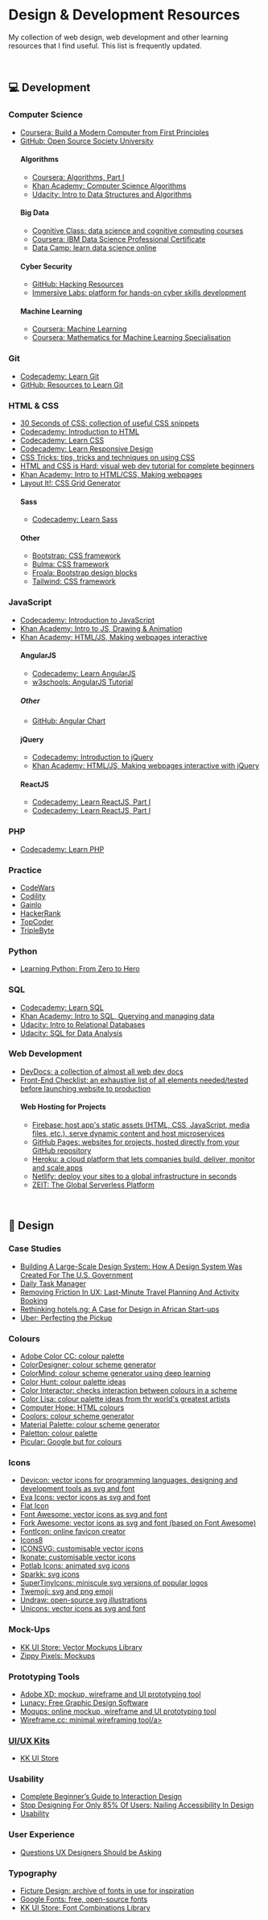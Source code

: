 <h1>Design & Development Resources</h1>
<p>My collection of web design, web development and other learning resources that I find useful. This list is frequently updated.</p><br>

<h2>💻 Development</h2>
  <h3>Computer Science</h3>
    <ul>
      <li><a href="https://www.coursera.org/learn/build-a-computer">Coursera: Build a Modern Computer from First Principles</a></li>
      <li><a href="https://github.com/ossu/computer-science">GitHub: Open Source Society University</a></li>
    <h4>Algorithms</h4>
      <ul>
        <li><a href="https://www.coursera.org/learn/algorithms-part1">Coursera: Algorithms, Part I</a></li>
        <li><a href="https://www.khanacademy.org/computing/computer-science/algorithms">Khan Academy: Computer Science Algorithms</a></li>
        <li><a href="https://udacity.com/course/data-structures-and-algorithms-in-python--ud513">Udacity: Intro to Data Structures and Algorithms</a></li>
      </ul>
     <h4>Big Data</h4>
      <ul>
        <li><a href="https://cognitiveclass.ai/">Cognitive Class: data science and cognitive computing courses</a></li>
        <li><a href="https://www.coursera.org/specializations/ibm-data-science-professional-certificate">Coursera: IBM Data Science Professional Certificate</a></li>
        <li><a href="https://www.datacamp.com/">Data Camp: learn data science online</a></li>
      </ul>
     <h4>Cyber Security</h4>
      <ul>
        <li><a href="https://github.com/vitalysim/Awesome-Hacking-Resources">GitHub: Hacking Resources</a></li>
        <li><a href="https://www.immersivelabs.com">Immersive Labs: platform for hands-on cyber skills development</a></li>
      </ul>
     <h4>Machine Learning</h4>
      <ul>
        <li><a href="https://www.coursera.org/learn/machine-learning">Coursera: Machine Learning</a></li>
        <li><a href="https://www.coursera.org/specializations/mathematics-machine-learning">Coursera: Mathematics for Machine Learning Specialisation</a></li>
      </ul>
    </ul>
  <h3>Git</h3>
    <ul>
      <li><a href="https://www.codecademy.com/learn/learn-git">Codecademy: Learn Git</a></li>
      <li><a href="https://try.github.io/">GitHub: Resources to Learn Git</a></li>
    </ul>
  <h3>HTML &amp; CSS</h3>
    <ul>
      <li><a href="https://30-seconds.github.io/30-seconds-of-css/">30 Seconds of CSS: collection of useful CSS snippets</a></li>
      <li><a href="https://www.codecademy.com/learn/learn-html">Codecademy: Introduction to HTML</a></li>
      <li><a href="https://www.codecademy.com/learn/learn-css">Codecademy: Learn CSS</a></li>
      <li><a href="https://www.codecademy.com/learn/learn-responsive-design">Codecademy: Learn Responsive Design</a></li>
      <li><a href="https://css-tricks.com/">CSS Tricks: tips, tricks and techniques on using CSS</a></li>
      <li><a href="https://internetingishard.com/html-and-css/">HTML and CSS is Hard: visual web dev tutorial for complete beginners</a></li>
      <li><a href="https://www.khanacademy.org/computing/computer-programming/html-css">Khan Academy: Intro to HTML/CSS, Making webpages</a></li>
      <li><a href="https://grid.layoutit.com/">Layout It!: CSS Grid Generator</a></li>
    <h4>Sass</h4>
      <ul>
        <li><a href="https://www.codecademy.com/learn/learn-sass">Codecademy: Learn Sass</a></li>
      </ul>
    <h4>Other</h4>
      <ul>
        <li><a href="https://getbootstrap.com/docs/4.0/getting-started/introduction/">Bootstrap: CSS framework</a></li>
        <li><a href="https://bulma.io/">Bulma: CSS framework</a></li>
        <li><a href="https://www.froala.com/">Froala: Bootstrap design blocks</a></li>
        <li><a href="https://tailwindcss.com/">Tailwind: CSS framework</a></li>
      </ul>
    </ul>
  <h3>JavaScript</h3>
    <ul>
      <li><a href="https://www.codecademy.com/learn/introduction-to-javascript">Codecademy: Introduction to JavaScript</a></li>
      <li><a href="https://www.khanacademy.org/computing/computer-programming/programming">Khan Academy: Intro to JS, Drawing & Animation</a></li>
      <li><a href="https://www.khanacademy.org/computing/computer-programming/html-css-js">Khan Academy: HTML/JS, Making webpages interactive</a></li>
      <h4>AngularJS</h4>
      <ul>
        <li><a href="https://www.codecademy.com/learn/learn-angularjs">Codecademy: Learn AngularJS</a></li>
        <li><a href="https://www.w3schools.com/angular/default.asp">w3schools: AngularJS Tutorial</a></li>
      </ul>
        <h5>Other</h5>
          <ul>
            <li><a href="https://jtblin.github.io/angular-chart.js/">GitHub: Angular Chart</a></li>
          </ul>
      <h4>jQuery</h4>
      <ul>
        <li><a href="https://www.codecademy.com/learn/learn-jquery">Codecademy: Introduction to jQuery</a></li>
        <li><a href="https://www.khanacademy.org/computing/computer-programming/html-js-jquery">Khan Academy: HTML/JS, Making webpages interactive with jQuery</a></li>
      </ul>
      <h4>ReactJS</h4>
      <ul>
        <li><a href="https://www.codecademy.com/learn/react-101">Codecademy: Learn ReactJS, Part I</a></li>
        <li><a href="https://www.codecademy.com/learn/react-102">Codecademy: Learn ReactJS, Part I</a></li>
      </ul>
    </ul>
  <h3>PHP</h3>
    <ul>
      <li><a href="https://www.codecademy.com/learn/learn-php">Codecademy: Learn PHP</a></li>
    </ul>
  <h3>Practice</h3>
    <ul>
      <li><a href="https://www.codewars.com/">CodeWars</a></li>
      <li><a href="https://www.codility.com/">Codility</a></li>
      <li><a href="http://www.gainlo.co">Gainlo</a></li>
      <li><a href="https://www.hackerrank.com/">HackerRank</a></li>
      <li><a href="https://www.topcoder.com/">TopCoder</a></li>
      <li><a href="https://triplebyte.com/">TripleByte</a></li>
    </ul>
  <h3>Python</h3>
    <ul>
      <li><a href="https://medium.freecodecamp.org/learning-python-from-zero-to-hero-120ea540b567">Learning Python: From Zero to Hero</a></li>
    </ul>
  <h3>SQL</h3>
    <ul>
      <li><a href="https://www.codecademy.com/learn/learn-sql">Codecademy: Learn SQL</a></li>
      <li><a href="https://www.khanacademy.org/computing/computer-programming/sql">Khan Academy: Intro to SQL, Querying and managing data</a></li>
      <li><a href="https://udacity.com/course/intro-to-relational-databases--ud197">Udacity: Intro to Relational Databases</a></li>
      <li><a href="https://udacity.com/course/sql-for-data-analysis--ud198">Udacity: SQL for Data Analysis</a></li>
    </ul>
   <h3>Web Development</h3>
    <ul>
      <li><a href="https://devdocs.io/">DevDocs: a collection of almost all web dev docs</a></li>
      <li><a href="https://github.com/thedaviddias/Front-End-Checklist">Front-End Checklist: an exhaustive list of all elements needed/tested before launching website to production</a></li>
      <h4>Web Hosting for Projects</h4>
      <ul>
        <li><a href="https://firebase.google.com/">Firebase: host app's static assets (HTML, CSS, JavaScript, media files, etc.), serve dynamic content and host microservices</a></li>
        <li><a href="https://pages.github.com/">GitHub Pages: websites for projects, hosted directly from your GitHub repository</a></li>
        <li><a href="https://www.heroku.com/">Heroku: a cloud platform that lets companies build, deliver, monitor and scale apps</a></li>
        <li><a href="https://www.netlify.com/">Netlify: deploy your sites to a global infrastructure in seconds</a></li>
        <li><a href="https://zeit.co/">ZEIT: The Global Serverless Platform</a></li>
      </ul>
    </ul>
<br>

<h2>🎨 Design</h2>
  <h3>Case Studies</h3>
    <ul>
      <li><a href="https://www.smashingmagazine.com/2017/10/large-scale-design-system-us-government/">Building A Large-Scale Design System: How A Design System Was Created For The U.S. Government</a></li>
      <li><a href="https://blog.prototypr.io/todo-b6c608656211">Daily Task Manager</a></li>
      <li><a href="https://www.smashingmagazine.com/2017/08/removing-friction-ux-last-minute-travel-planning-activity-booking/">Removing Friction In UX: Last-Minute Travel Planning And Activity Booking</a></li>
      <li><a href="https://medium.com/usable/rethinking-hotels-ng-886f6e25f1bf">Rethinking hotels.ng: A Case for Design in African Start-ups</a></li>
      <li><a href="http://simonpan.com/work/uber/">Uber: Perfecting the Pickup</a></li>
    </ul>
  <h3>Colours</h3>
    <ul>
      <li><a href="https://color.adobe.com/create/color-wheel/">Adobe Color CC: colour palette</a></li>
      <li><a href="https://colordesigner.io/">ColorDesigner: colour scheme generator</a></li>
      <li><a href="http://colormind.io/">ColorMind: colour scheme generator using deep learning</a></li>
      <li><a href="https://colorhunt.co/">Color Hunt: colour palette ideas</a></li>
      <li><a href="https://colors.learn.uno/">Color Interactor: checks interaction between colours in a scheme</a></li>
      <li><a href="http://www.colorlisa.com/">Color Lisa: colour palette ideas from thr world's greatest artists</a></li>
      <li><a href="https://www.computerhope.com/htmcolor.htm">Computer Hope: HTML colours</a></li>
      <li><a href="https://coolors.co/">Coolors: colour scheme generator</a></li>
      <li><a href="https://www.materialpalette.com/">Material Palette: colour scheme generator</a></li>
      <li><a href="http://paletton.com">Paletton: colour palette</a></li>
      <li><a href="https://picular.co/">Picular: Google but for colours</a></li>
    </ul>
  <h3>Icons</h3>
    <ul>
      <li><a href="https://konpa.github.io/devicon/">Devicon: vector icons for programming languages, designing and development tools as svg and font</a></li>
      <li><a href="https://akveo.github.io/eva-icons/">Eva Icons: vector icons as svg and font</a></li>
      <li><a href="https://www.flaticon.com/">Flat Icon</a></li>
      <li><a href="https://fontawesome.com/">Font Awesome: vector icons as svg and font</a></li>
      <li><a href="https://forkaweso.me/Fork-Awesome/">Fork Awesome: vector icons as svg and font (based on Font Awesome)</a></li>
      <li><a href="https://gauger.io/fonticon/">FontIcon: online favicon creator</a></li>
      <li><a href="https://icons8.com/icons">Icons8</a></li>
      <li><a href="https://iconsvg.xyz/">ICONSVG: customisable vector icons</a></li>
      <li><a href="https://www.ikonate.com/">Ikonate: customisable vector icons</a></li>
      <li><a href="http://potlabicons.com/">Potlab Icons: animated svg icons</a></li>
      <li><a href="http://svgicons.sparkk.fr/">Sparkk: svg icons</a></li>
      <li><a href="https://github.com/edent/SuperTinyIcons">SuperTinyIcons: miniscule svg versions of popular logos</a></li>
      <li><a href="https://twemoji.twitter.com/">Twemoji: svg and png emoji</a></li>
      <li><a href="https://undraw.co/illustrations">Undraw: open-source svg illustrations</a></li>
      <li><a href="https://iconscout.com/unicons">Unicons: vector icons as svg and font</a></li>
    </ul>
  <h3>Mock-Ups</h3>
    <ul>
      <li><a href="https://mockups.kkuistore.com/">KK UI Store: Vector Mockups Library</a></li>
      <li><a href="https://zippypixels.com/products/mockups/">Zippy Pixels: Mockups</a></li>
    </ul>
  <h3>Prototyping Tools</h3>
    <ul>
      <li><a href="https://www.adobe.com/uk/products/xd.html">Adobe XD: mockup, wireframe and UI prototyping tool</a></li>
      <li><a href="https://icons8.com/lunacy">Lunacy: Free Graphic Design Software</a></li>
      <li><a href="https://moqups.com/">Moqups: online mockup, wireframe and UI prototyping tool</a></li>
      <li><a href="https://wireframe.cc/">Wireframe.cc: minimal wireframing tool/a></li>
    </ul>
  <h3>UI/UX Kits</h3>
    <ul>
      <li><a href="http://freebies.kkuistore.com/">KK UI Store</a></li>
    </ul>
  <h3>Usability</h3>
    <ul>
      <li><a href="http://www.uxbooth.com/articles/complete-beginners-guide-to-interaction-design/">Complete Beginner’s Guide to Interaction Design</a></li>
      <li><a href="https://www.smashingmagazine.com/2017/10/nailing-accessibility-design/">Stop Designing For Only 85% Of Users: Nailing Accessibility In Design</a></li>
      <li><a href="https://www.usability.gov/what-and-why/index.html">Usability</a></li>
    </ul>
  <h3>User Experience</h3>
    <ul>
      <li><a href="https://uxdesign.cc/questions-ux-designers-should-be-asking-bc9a6ba87a34">Questions UX Designers Should be Asking</a></li>
    </ul>
  <h3>Typography</h3>
    <ul>
      <li><a href="https://ficture.design/">Ficture Design: archive of fonts in use for inspiration</a></li>
      <li><a href="https://fonts.google.com/">Google Fonts: free, open-source fonts</a></li>
      <li><a href="http://fontcomb.kkuistore.com/">KK UI Store: Font Combinations Library</a></li>
    </ul>
  <br>
